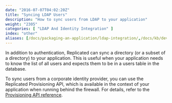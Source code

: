 ```yaml
---
date: "2016-07-07T04:02:20Z"
title: "Syncing LDAP Users"
description: "How to sync users from LDAP to your application"
weight: "2305"
categories: [ "LDAP And Identity Integration" ]
index: "other"
aliases: [/docs/packaging-an-application/ldap-integration/,/docs/kb/developer-resources/ldap/,/tags/ldap/]
---
```


In addition to authentication, Replicated can sync a directory (or a subset of a directory) to your application. This is useful when your application needs to know the list of all users and expects them to be in a users table in the database.

To sync users from a corporate identity provider, you can use the Replicated Provisioning API, which is available in the context of your application when running behind the firewall. For details, refer to the [Provisioning API reference](/api/integration-api/provisioning-api/).
